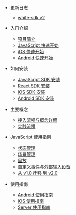 * 更新日志

  * [white-sdk v2](/zh-CN/v2/release-node.md)
* 入门介绍

  * [项目简介](/zh-CN/v2/introduction.md)
  * [JavaScript 快速开始](/zh-CN/v2/js-quickstart.md)
  * [iOS 快速开始](/zh-CN/v2/ios-quickstart.md)
  * [Android 快速开始](/zh-CN/v2/android-quickstart.md)
* 如何安装

  * [JavaScript SDK 安装](/zh-CN/v2/js-sdk-install.md)
  * [React SDK 安装](/zh-CN/v2/react-sdk-intsall.md)
  * [iOS SDK 安装](/zh-CN/v2/ios-sdk-install.md)
  * [Android SDK 安装](/zh-CN/v2/android-sdk-install.md)
* 主要概念

  * [接入流程与概念详解](/zh-CN/v2/concept.md)
  * [实践流程](/zh-CN/v2/process.md)
* JavaScript 使用指南
  * [状态管理](/zh-CN/v2/js-detials/state-api.md)
  * [场景管理](/zh-CN/v2/js-detials/scenes-api.md)
  * [回放](/zh-CN/v2/js-detials/replay-api.md)
  * [自定义事件与外部输入设备](/zh-CN/v2/js-detials/events.md)
  * [从 v1.0 迁移 到 v2.0](/zh-CN/v2/js-detials/migrate-from-v1.md)
* 使用指南
  * [Android 使用指南](/zh-CN/v2/android-detail-api.md)
  * [iOS 使用指南](/zh-CN/v2/ios-detail-api.md)
  * [Server 使用指南](/zh-CN/v2/server-detail-api.md)
